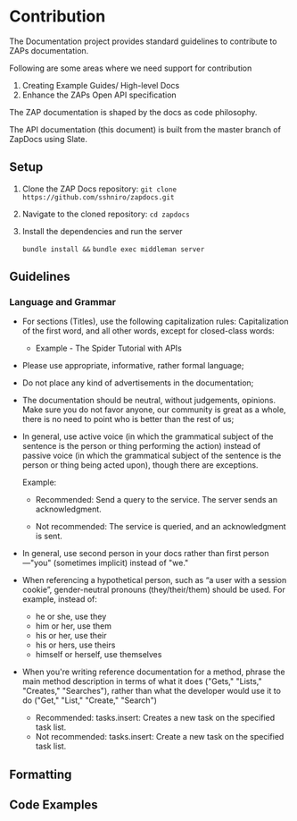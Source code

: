 <a name="some_examples"></a>Contribution
=========================================


The Documentation project provides standard guidelines to contribute to ZAPs documentation.

Following are some areas where we need support for contribution
1. Creating Example Guides/ High-level Docs
2. Enhance the ZAPs Open API specification

<aside class="notice">
The ZAP documentation is shaped by the docs as code philosophy.

The API documentation (this document) is built from the master branch of ZapDocs using Slate.
</aside>

## Setup

1. Clone the ZAP Docs repository: 
    `git clone https://github.com/sshniro/zapdocs.git`
   
2. Navigate to the cloned repository: 
    `cd zapdocs`
    
3. Install the dependencies and run the server
    
    `bundle install &&`
    `bundle exec middleman server` 

## Guidelines

### Language and Grammar
 
* For sections (Titles), use the following capitalization rules: Capitalization of the first word, and all other words, except for closed-class words:

    - Example - The Spider Tutorial with APIs

* Please use appropriate, informative, rather formal language;

* Do not place any kind of advertisements in the documentation;

* The documentation should be neutral, without judgements, opinions. Make sure you do not favor anyone, our community is great as a whole, 
there is no need to point who is better than the rest of us;

* In general, use active voice (in which the grammatical subject of the sentence is the person or thing performing the action) 
instead of passive voice (in which the grammatical subject of the sentence is the person or thing being acted upon), though there are exceptions.

    Example:
    - Recommended: Send a query to the service. The server sends an acknowledgment.

    - Not recommended: The service is queried, and an acknowledgment is sent.

* In general, use second person in your docs rather than first person—"you" (sometimes implicit) instead of "we."

* When referencing a hypothetical person, such as “a user with a session cookie”, gender-neutral pronouns (they/their/them) should be used. For example, instead of:
    - he or she, use they
    - him or her, use them
    - his or her, use their
    - his or hers, use theirs
    - himself or herself, use themselves
    
* When you're writing reference documentation for a method, phrase the main method description in terms of what it does ("Gets," "Lists," "Creates," "Searches"), rather than what the developer would use it to do ("Get," "List," "Create," "Search")

    - Recommended: tasks.insert: Creates a new task on the specified task list.
    - Not recommended: tasks.insert: Create a new task on the specified task list.
    
     
## Formatting


## Code Examples



